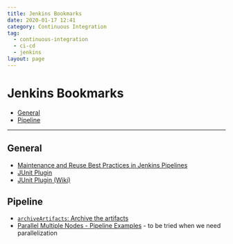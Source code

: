 ```yaml
---
title: Jenkins Bookmarks
date: 2020-01-17 12:41
category: Continuous Integration
tag:
  - continuous-integration
  - ci-cd
  - jenkins
layout: page
---
```


# Jenkins Bookmarks

- [General](#general)
- [Pipeline](#pipeline)

- - -

## General

* [Maintenance and Reuse Best Practices in Jenkins Pipelines](https://blogs.perficient.com/2018/02/22/maintenance-reuse-best-practices-jenkins-pipelines/)
* [JUnit Plugin](https://jenkins.io/doc/pipeline/steps/junit/)
* [JUnit Plugin (Wiki)](https://wiki.jenkins.io/display/JENKINS/JUnit+Plugin)

## Pipeline

* [`archiveArtifacts`: Archive the artifacts](https://jenkins.io/doc/pipeline/steps/core/#code-archiveartifacts-code-archive-the-artifacts)
* [Parallel Multiple Nodes - Pipeline Examples](https://jenkins.io/doc/pipeline/examples/#parallel-multiple-nodes) - to be tried when we need parallelization
